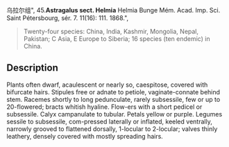 乌拉尔组",
45.**Astragalus sect. Helmia** Helmia Bunge Mém. Acad. Imp. Sci. Saint Pétersbourg, sér. 7. 11(16): 111. 1868.",

> Twenty-four species: China, India, Kashmir, Mongolia, Nepal, Pakistan; C Asia, E Europe to Siberia; 16 species (ten endemic) in China.

## Description
Plants often dwarf, acaulescent or nearly so, caespitose, covered with bifurcate hairs. Stipules free or adnate to petiole, vaginate-connate behind stem. Racemes shortly to long pedunculate, rarely subsessile, few or up to 20-flowered; bracts whitish hyaline. Flow-ers with a short pedicel or subsessile. Calyx campanulate to tubular. Petals yellow or purple. Legumes sessile to subsessile, com-pressed laterally or inflated, keeled ventrally, narrowly grooved to flattened dorsally, 1-locular to 2-locular; valves thinly leathery, densely covered with mostly spreading hairs.
